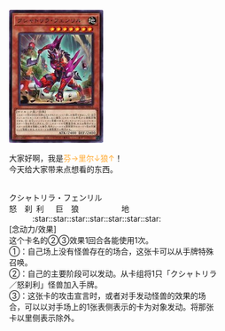 
![](https://github.com/URnau9hty/URnau9hty/blob/main/DABL-JP012.jpg  "说的道理")

大家好啊，我是<font color="FFAA33">芬→里尔↓狼↑</font>！<br>
今天给大家带来点想看的东西。<br>
<br>
<body style="width:380px">
クシャトリラ・フェンリル<br>
怒&ensp;&ensp;刹&ensp;利&ensp;&ensp;&ensp;巨&ensp;&ensp;狼&ensp;&ensp;&ensp;&ensp;&ensp;&ensp;&ensp;&ensp;&ensp;&ensp;&ensp;<font align="right">地</font><br>
&ensp;&ensp;&ensp;&ensp;&ensp;&ensp;:star::star::star::star::star::star::star:<br>  
[念动力/效果]<br>
这个卡名的②③效果1回合各能使用1次。<br>
①：自己场上没有怪兽存在的场合，这张卡可以从手牌特殊召唤。<br>
②：自己的主要阶段可以发动。从卡组将1只「クシャトリラ／怒刹利」怪兽加入手牌。<br>
③：这张卡的攻击宣言时，或者对手发动怪兽的效果的场合，可以以对手场上的1张表侧表示的卡为对象发动。将那张卡以里侧表示除外。<br>
</body>
